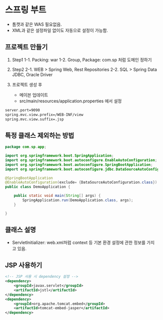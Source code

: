 # 스프링 부트

- 톰캣과 같은 WAS 필요없음.
- XML과 같은 설정파일 없이도 자동으로 설정이 가능함.

## 프로젝트 만들기

1. Step1
   1-1. Packing: war
   1-2. Group, Package: com.sp 처럼 도메인 정하기

2. Step2
   2-1. WEB > Spring Web, Rest Repositories
   2-2. SQL > Spring Data JDBC, Oracle Driver

3. 프로젝트 생성 후
   - 메이븐 업데이트
   - src/main/resources/application.properties 에서 설정

```txt
server.port=9090
spring.mvc.view.prefix=/WEB-INF/view
spring.mvc.view.suffix=.jsp
```

## 특정 클래스 제외하는 방법

```java
package com.sp.app;

import org.springframework.boot.SpringApplication;
import org.springframework.boot.autoconfigure.EnableAutoConfiguration;
import org.springframework.boot.autoconfigure.SpringBootApplication;
import org.springframework.boot.autoconfigure.jdbc.DataSourceAutoConfiguration;

@SpringBootApplication
@EnableAutoConfiguration(exclude= {DataSourceAutoConfiguration.class})
public class DemoApplication {

	public static void main(String[] args) {
		SpringApplication.run(DemoApplication.class, args);
	}

}
```

## 클래스 설명

- ServletInitializer: web.xml처럼 context 등 기본 환경 설정에 관한 정보를 가지고 있음.

## JSP 사용하기

```xml
<!-- JSP 사용 시 dependency 설정 -->
<dependency>
    <groupId>javax.servlet</groupId>
    <artifactId>jstl</artifactId>
</dependency>
<dependency>
    <groupId>org.apache.tomcat.embed</groupId>
    <artifactId>tomcat-embed-jasper</artifactId>
</dependency>
```
